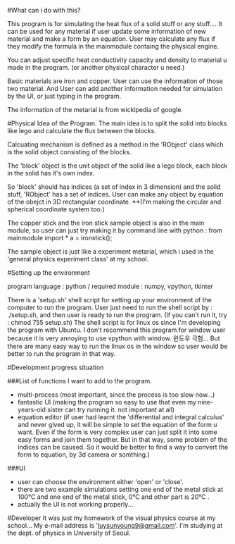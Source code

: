 #What can i do with this?

This program is for simulating the heat flux of a solid stuff or any stuff....
It can be used for any material if user update some information of new material and make a form by an equation.
User may calculate any flux if they modify the formula in the mainmodule containg the physical engine.

You can adjust specific heat conductivity capacity and density to material u made in the program. (or another physical character u need.)

Basic materials are iron and copper. User can use the information of those two material. And User can add another information needed for simulation by the UI, or just typing in the program.

The information of the metarial is from wickipedia of google.


#Physical Idea of the Program.
The main idea is to split the solid into blocks like lego and calculate the flux between the blocks.

Calcuating mechanism is defined as a method in the 'RObject' class which is the solid object consisting of the blocks.

The 'block' object is the unit object of the solid like a lego block, each block in the solid has it's own index.

So 'block' should has indices (a set of index in 3 dimension) and the solid stuff, 'RObject' has a set of indices.
User can make any object by equation of the obejct in 3D rectangular coordinate.
  **(I'm making the circular and spherical coordinate system too.)

The copper stick and the iron stick sample object is also in the main module, so user can just try making it by command line with python :
  from mainmodule import *
  a = ironstick();

The sample object is just like a experiment metarial, which i used in the 'general physics experiment class' at my school.

#Setting up the environment

program language : python /
required module : numpy, vpython, tkinter

There is a 'setup.sh' shell script for setting up your environment of the computer to run the program. User just need to run the shell script by : ./setup.sh, and then user is ready to run the program. (If you can't run it, try : chmod 755 setup.sh) The shell script is for linux os since I'm developing the program with Ubuntu. I don't recommend this program for window user because it is very annoying to use vpython with window. 윈도우 극혐...
But there are many easy way to run the linux os in the window so user would be better to run the program in that way.

#Development progress situation

###List of functions I want to add to the program.
- multi-process (most important, since the process is too slow now...)
- fantastic UI (making the program so easy to use that even my nine-years-old sister can try running it. not important at all)
- equation editor (if user had learnt the 'differential and integral calculus' and never gived up, it will be simple to set the equation of the form u want. Even if the form is very complex user can just split it into some easy forms and join them together. But in that way, some problem of the indices can be caused. So it would be better to find a way to convert the form to equation, by 3d camera or somthing.)

###UI
- user can choose the environment either 'open' or 'close'.
- there are two example simulations 
      setting one end of the metal stick at 100℃ and one end of the metal stick, 0℃  and  other part is 20℃ .
- actually the UI is not working properly...

#Developer
It was just my homework of the visual physics course at my school...
My e-mail address is 'luysunyoung9@gmail.com'.
I'm studying at the dept. of physics in University of Seoul.
